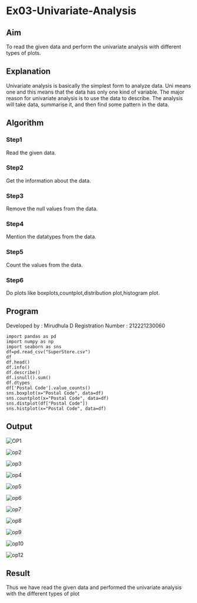 # Ex03-Univariate-Analysis
## Aim
To read the given data and perform the univariate analysis with different types of plots.

## Explanation
Univariate analysis is basically the simplest form to analyze data. Uni means one and this means that the data has only one kind of variable. The major reason for univariate analysis is to use the data to describe. The analysis will take data, summarise it, and then find some pattern in the data.

## Algorithm
### Step1
Read the given data.

### Step2
Get the information about the data.

### Step3
Remove the null values from the data.

### Step4
Mention the datatypes from the data.

### Step5
Count the values from the data.

### Step6
Do plots like boxplots,countplot,distribution plot,histogram plot.

## Program
Developed by : Mirudhula D
Registration Number : 212221230060
```
import pandas as pd
import numpy as np
import seaborn as sns
df=pd.read_csv("SuperStore.csv")
df
df.head()
df.info()
df.describe()
df.isnull().sum()
df.dtypes
df['Postal Code'].value_counts()
sns.boxplot(x="Postal Code", data=df)
sns.countplot(x="Postal Code", data=df)
sns.distplot(df["Postal Code"])
sns.histplot(x="Postal Code", data=df)
```
## Output
![OP1](https://user-images.githubusercontent.com/94828147/192077768-5217a417-0c12-43a9-b6e1-e0814b286c5a.png)

![op2](https://user-images.githubusercontent.com/94828147/192077794-d7042f2d-9d89-482a-a51e-3e3c1b955290.png)

![op3](https://user-images.githubusercontent.com/94828147/192077807-28095c57-32c0-47af-b024-113ea15687cd.png)

![op4](https://user-images.githubusercontent.com/94828147/192077823-d808e38c-2ba5-41fd-a85f-6f0461122dbd.png)

![op5](https://user-images.githubusercontent.com/94828147/192077912-7b57f726-6c06-4ae9-bdb7-03c70a900c1d.png)


![op6](https://user-images.githubusercontent.com/94828147/192077920-d0635ee0-e8c2-406b-b55c-fe8155b2e406.png)


![op7](https://user-images.githubusercontent.com/94828147/192077927-8491b31e-5098-4fbb-817f-86796a564183.png)


![op8](https://user-images.githubusercontent.com/94828147/192078036-64a9419f-8020-46e8-a611-2b7f22c6db27.png)

![op9](https://user-images.githubusercontent.com/94828147/192077953-c90eaa48-e47b-41b7-9364-5fbd9f2b242f.png)

![op10](https://user-images.githubusercontent.com/94828147/192077956-f04dad0e-3216-41d7-82a2-0b60e06f888a.png)

![op12](https://user-images.githubusercontent.com/94828147/192077960-14134dc2-42b2-4b1f-9573-7f69b009b3de.png)


## Result 
Thus we have read the given data and performed the univariate analysis with the different types of plot




